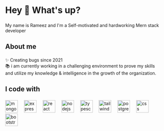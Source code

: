 <h1 align="left">Hey 👋 What's up?</h1>

###
<p align="left">My name is Rameez and I'm a Self-motivated and hardworking Mern stack developer</p>

###

<h2 align="left">About me</h2>

###

<p align="left">✨ Creating bugs since 2021<br>📚 i am currently working in a challenging environment to prove my skills and utilize my knowledge & intelligence in the growth of the organization.<br>
<!--   🎯 Goals: ...<br>🎲 Fun fact: ... -->
</p>

###

<h2 align="left">I code with</h2>

###

<div align="left">
  <!-- MERN Stack -->
  <img src="https://cdn.jsdelivr.net/gh/devicons/devicon/icons/mongodb/mongodb-original.svg" height="40" alt="mongodb logo" />
  <img width="12" />
  <img src="https://cdn.jsdelivr.net/gh/devicons/devicon/icons/express/express-original.svg" height="40" alt="express logo" style="background-color: white" />
  <img width="12" />
  <img src="https://cdn.jsdelivr.net/gh/devicons/devicon/icons/react/react-original.svg" height="40" alt="react logo" />
  <img width="12" />
  <img src="https://cdn.jsdelivr.net/gh/devicons/devicon/icons/nodejs/nodejs-original.svg" height="40" alt="nodejs logo" />
  
  <!-- TypeScript -->
  <img width="12" />
  <img src="https://cdn.jsdelivr.net/gh/devicons/devicon/icons/typescript/typescript-original.svg" height="40" alt="typescript logo" />
  
  <!-- Tailwind CSS -->
  <img width="12" />
  <img src="https://cdn.jsdelivr.net/gh/devicons/devicon/icons/tailwindcss/tailwindcss-plain.svg" height="40" alt="tailwindcss logo" />
  
  <!-- SQL -->
 <img width="12" />
  <img src="https://cdn.jsdelivr.net/gh/devicons/devicon/icons/postgresql/postgresql-original.svg" height="40" alt="postgresql logo" />
  
  <!-- CSS -->
  <img width="12" />
  <img src="https://cdn.jsdelivr.net/gh/devicons/devicon/icons/css3/css3-original.svg" height="40" alt="css logo" />
  
  <!-- Bootstrap 5 -->
  <img width="12" />
  <img src="https://cdn.jsdelivr.net/gh/devicons/devicon/icons/bootstrap/bootstrap-plain.svg" height="40" alt="bootstrap5 logo" />
</div>


###
